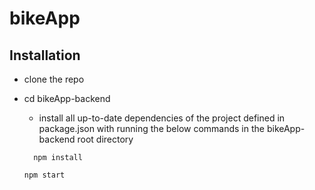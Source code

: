 # bikeApp

## Installation

- clone the repo
- cd bikeApp-backend

  - install all up-to-date dependencies of the project defined in package.json with running the below commands in the bikeApp-backend root directory

  ```shell
    npm install
  ```

  ```shell
  npm start
  ```

